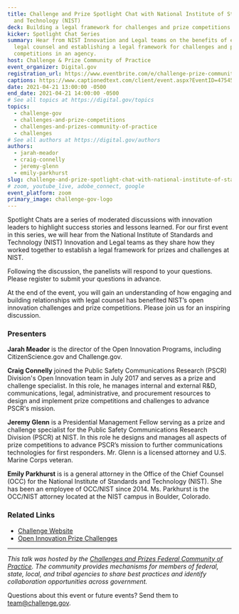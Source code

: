 ```yaml
---
title: Challenge and Prize Spotlight Chat with National Institute of Standards
  and Technology (NIST)
deck: Building a legal framework for challenges and prize competitions at NIST
kicker: Spotlight Chat Series
summary: Hear from NIST Innovation and Legal teams on the benefits of engaging
  legal counsel and establishing a legal framework for challenges and prize
  competitions in an agency.
host: Challenge & Prize Community of Practice
event_organizer: Digital.gov
registration_url: https://www.eventbrite.com/e/challenge-prize-community-spotlight-chat-with-nist-registration-148824019649
captions: https://www.captionedtext.com/client/event.aspx?EventID=4754572&CustomerID=321
date: 2021-04-21 13:00:00 -0500
end_date: 2021-04-21 14:00:00 -0500
# See all topics at https://digital.gov/topics
topics:
  - challenge-gov
  - challenges-and-prize-competitions
  - challenges-and-prizes-community-of-practice
  - challenges
# See all authors at https://digital.gov/authors
authors:
  - jarah-meador
  - craig-connelly
  - jeremy-glenn
  - emily-parkhurst
slug: challenge-and-prize-spotlight-chat-with-national-institute-of-standards-and-technology-nist
# zoom, youtube_live, adobe_connect, google
event_platform: zoom
primary_image: challenge-gov-logo
---
```

Spotlight Chats are a series of moderated discussions with innovation leaders to highlight success stories and lessons learned. For our first event in this series, we will hear from the National Institute of Standards and Technology (NIST) Innovation and Legal teams as they share how they worked together to establish a legal framework for prizes and challenges at NIST.

Following the discussion, the panelists will respond to your questions. Please register to submit your questions in advance. 

At the end of the event, you will gain an understanding of how engaging and building relationships with legal counsel has benefited NIST’s open innovation challenges and prize competitions. Please join us for an inspiring discussion.

### Presenters

**Jarah Meador** is the director of the Open Innovation Programs, including CitizenScience.gov and Challenge.gov.

**Craig Connelly** joined the Public Safety Communications Research (PSCR) Division's Open Innovation team in July 2017 and serves as a prize and challenge specialist. In this role, he manages internal and external R&D, communications, legal, administrative, and procurement resources to design and implement prize competitions and challenges to advance PSCR's mission.

**Jeremy Glenn** is a Presidential Management Fellow serving as a prize and challenge specialist for the Public Safety Communications Research Division (PSCR) at NIST. In this role he designs and manages all aspects of prize competitions to advance PSCR’s mission to further communications technologies for first responders. Mr. Glenn is a licensed attorney and U.S. Marine Corps veteran.

**Emily Parkhurst** is is a general attorney in the Office of the Chief Counsel (OCC) for the National Institute of Standards and Technology (NIST). She has been an employee of OCC/NIST since 2014. Ms. Parkhurst is the OCC/NIST attorney located at the NIST campus in Boulder, Colorado.

### Related Links

* [Challenge Website](https://www.challenge.gov/)
* [Open Innovation Prize Challenges](https://www.nist.gov/ctl/pscr/open-innovation-prize-challenges)

- - -

*This talk was hosted by the [Challenges and Prizes Federal Community of Practice](https://digital.gov/communities/challenges-prizes/). The community provides mechanisms for members of federal, state, local, and tribal agencies to share best practices and identify collaboration opportunities across government.*

Questions about this event or future events? Send them to [team@challenge.gov](mailto:team@challenge.gov).